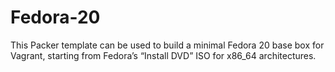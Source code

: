 Fedora-20
=========

This Packer template can be used to build a minimal Fedora 20 base box for Vagrant, starting from Fedora’s “Install DVD” ISO for x86_64 architectures.
